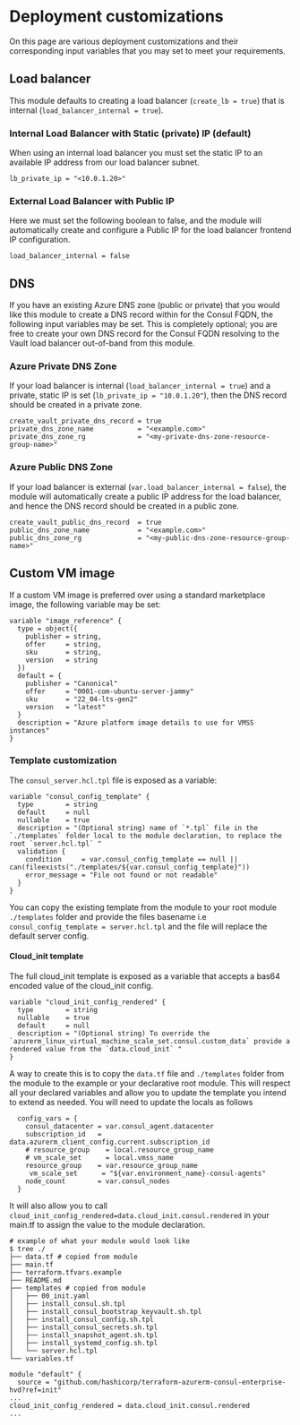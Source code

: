 # Deployment customizations

On this page are various deployment customizations and their corresponding input variables that you may set to meet your requirements.

## Load balancer

This module defaults to creating a load balancer (`create_lb = true`) that is internal (`load_balancer_internal = true`).

### Internal Load Balancer with Static (private) IP (default)

When using an internal load balancer you must set the static IP to an available IP address from our load balancer subnet.

```hcl
lb_private_ip = "<10.0.1.20>"
```

### External Load Balancer with Public IP

Here we must set the following boolean to false, and the module will automatically create and configure a Public IP for the load balancer frontend IP configuration.

```hcl
load_balancer_internal = false
```

## DNS

If you have an existing Azure DNS zone (public or private) that you would like this module to create a DNS record within for the Consul  FQDN, the following input variables may be set. This is completely optional; you are free to create your own DNS record for the Consul FQDN resolving to the Vault load balancer out-of-band from this module.

### Azure Private DNS Zone

If your load balancer is internal (`load_balancer_internal = true`) and a private, static IP is set (`lb_private_ip = "10.0.1.20"`), then the DNS record should be created in a private zone.

```hcl
create_vault_private_dns_record = true
private_dns_zone_name           = "<example.com>"
private_dns_zone_rg             = "<my-private-dns-zone-resource-group-name>"
```

### Azure Public DNS Zone

If your load balancer is external (`var.load_balancer_internal = false`), the module will automatically create a public IP address for the load balancer, and hence the DNS record should be created in a public zone.

```hcl
create_vault_public_dns_record  = true
public_dns_zone_name            = "<example.com>"
public_dns_zone_rg              = "<my-public-dns-zone-resource-group-name>"
```

## Custom VM image

If a custom VM image is preferred over using a standard marketplace image, the following variable may be set:

```hcl
variable "image_reference" {
  type = object({
    publisher = string,
    offer     = string,
    sku       = string,
    version   = string
  })
  default = {
    publisher = "Canonical"
    offer     = "0001-com-ubuntu-server-jammy"
    sku       = "22_04-lts-gen2"
    version   = "latest"
  }
  description = "Azure platform image details to use for VMSS instances"
}
```

### Template customization

The `consul_server.hcl.tpl` file is exposed as a variable:

```hcl
variable "consul_config_template" {
  type        = string
  default     = null
  nullable    = true
  description = "(Optional string) name of `*.tpl` file in the `./templates` folder local to the module declaration, to replace the root `server.hcl.tpl` "
  validation {
    condition     = var.consul_config_template == null || can(fileexists("./templates/${var.consul_config_template}"))
    error_message = "File not found or not readable"
  }
}
```

You can copy the existing template from the module to your root module `./templates` folder and provide the files basename i.e `consul_config_template = server.hcl.tpl` and the file will replace the default server config.

#### Cloud_init template

The full cloud_init template is exposed as a variable that accepts a bas64 encoded value of the cloud_init config.

```hcl
variable "cloud_init_config_rendered" {
  type        = string
  nullable    = true
  default     = null
  description = "(Optional string) To override the `azurerm_linux_virtual_machine_scale_set.consul.custom_data` provide a rendered value from the `data.cloud_init` "
}
```

A way to create this is to copy the `data.tf` file and `./templates` folder from the module to the example or your declarative root module.
This will respect all your declared variables and allow you to update the template you intend to extend as needed.
You will need to update the locals as follows

```hcl
  config_vars = {
    consul_datacenter = var.consul_agent.datacenter
    subscription_id   = data.azurerm_client_config.current.subscription_id
    # resource_group    = local.resource_group_name
    # vm_scale_set      = local.vmss_name
    resource_group    = var.resource_group_name
     vm_scale_set      = "${var.environment_name}-consul-agents"
    node_count        = var.consul_nodes
  }
```

It will also allow you to call `cloud_init_config_rendered=data.cloud_init.consul.rendered` in your main.tf to assign the value to the module declaration.

```pre
# example of what your module would look like
$ tree ./
├── data.tf # copied from module
├── main.tf
├── terraform.tfvars.example
├── README.md
├── templates # copied from module
│   ├── 00_init.yaml
│   ├── install_consul.sh.tpl
│   ├── install_consul_bootstrap_keyvault.sh.tpl
│   ├── install_consul_config.sh.tpl
│   ├── install_consul_secrets.sh.tpl
│   ├── install_snapshot_agent.sh.tpl
│   ├── install_systemd_config.sh.tpl
│   └── server.hcl.tpl
└── variables.tf
```

```hcl
module "default" {
  source = "github.com/hashicorp/terraform-azurerm-consul-enterprise-hvd?ref=init"
...
cloud_init_config_rendered = data.cloud_init.consul.rendered
...
```

